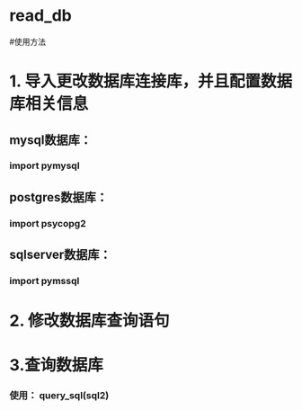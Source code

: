 # read_db

#使用方法

# 1. 导入更改数据库连接库，并且配置数据库相关信息
## mysql数据库：
### import pymysql

## postgres数据库：
### import psycopg2

## sqlserver数据库：
### import pymssql

# 2. 修改数据库查询语句

# 3.查询数据库
### 使用： query_sql(sql2) 

